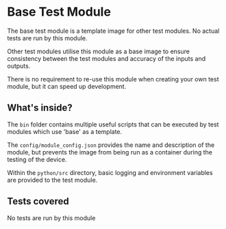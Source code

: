 # Base Test Module

The base test module is a template image for other test modules. No actual tests are run by this module.

Other test modules utilise this module as a base image to ensure consistency between the test modules and accuracy of the inputs and outputs.

There is no requirement to re-use this module when creating your own test module, but it can speed up development.

## What's inside?

The ```bin``` folder contains multiple useful scripts that can be executed by test modules which use 'base' as a template.

The ```config/module_config.json``` provides the name and description of the module, but prevents the image from being run as a container during the testing of the device.

Within the ```python/src``` directory, basic logging and environment variables are provided to the test module.

## Tests covered

No tests are run by this module
